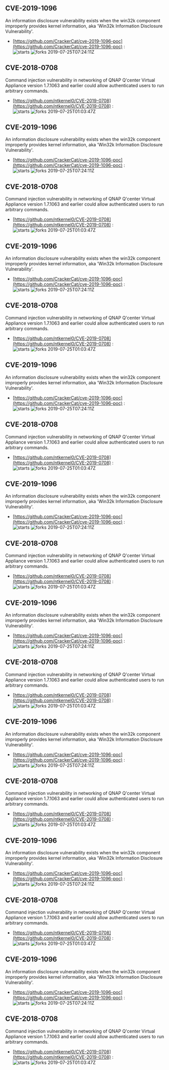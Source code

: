 ## CVE-2019-1096
 An information disclosure vulnerability exists when the win32k component improperly provides kernel information, aka 'Win32k Information Disclosure Vulnerability'.

- [https://github.com/CrackerCat/cve-2019-1096-poc](https://github.com/CrackerCat/cve-2019-1096-poc) :  
![starts](https://img.shields.io/github/stars/CrackerCat/cve-2019-1096-poc.svg) 
![forks](https://img.shields.io/github/forks/CrackerCat/cve-2019-1096-poc.svg) 
2019-07-25T07:24:11Z

## CVE-2018-0708
 Command injection vulnerability in networking of QNAP Q'center Virtual Appliance version 1.7.1063 and earlier could allow authenticated users to run arbitrary commands.

- [https://github.com/ntkernel0/CVE-2019-0708](https://github.com/ntkernel0/CVE-2019-0708) :  
![starts](https://img.shields.io/github/stars/ntkernel0/CVE-2019-0708.svg) 
![forks](https://img.shields.io/github/forks/ntkernel0/CVE-2019-0708.svg) 
2019-07-25T01:03:47Z

## CVE-2019-1096
 An information disclosure vulnerability exists when the win32k component improperly provides kernel information, aka 'Win32k Information Disclosure Vulnerability'.

- [https://github.com/CrackerCat/cve-2019-1096-poc](https://github.com/CrackerCat/cve-2019-1096-poc) :  
![starts](https://img.shields.io/github/stars/CrackerCat/cve-2019-1096-poc.svg) 
![forks](https://img.shields.io/github/forks/CrackerCat/cve-2019-1096-poc.svg) 
2019-07-25T07:24:11Z

## CVE-2018-0708
 Command injection vulnerability in networking of QNAP Q'center Virtual Appliance version 1.7.1063 and earlier could allow authenticated users to run arbitrary commands.

- [https://github.com/ntkernel0/CVE-2019-0708](https://github.com/ntkernel0/CVE-2019-0708) :  
![starts](https://img.shields.io/github/stars/ntkernel0/CVE-2019-0708.svg) 
![forks](https://img.shields.io/github/forks/ntkernel0/CVE-2019-0708.svg) 
2019-07-25T01:03:47Z

## CVE-2019-1096
 An information disclosure vulnerability exists when the win32k component improperly provides kernel information, aka 'Win32k Information Disclosure Vulnerability'.

- [https://github.com/CrackerCat/cve-2019-1096-poc](https://github.com/CrackerCat/cve-2019-1096-poc) :  
![starts](https://img.shields.io/github/stars/CrackerCat/cve-2019-1096-poc.svg) 
![forks](https://img.shields.io/github/forks/CrackerCat/cve-2019-1096-poc.svg) 
2019-07-25T07:24:11Z

## CVE-2018-0708
 Command injection vulnerability in networking of QNAP Q'center Virtual Appliance version 1.7.1063 and earlier could allow authenticated users to run arbitrary commands.

- [https://github.com/ntkernel0/CVE-2019-0708](https://github.com/ntkernel0/CVE-2019-0708) :  
![starts](https://img.shields.io/github/stars/ntkernel0/CVE-2019-0708.svg) 
![forks](https://img.shields.io/github/forks/ntkernel0/CVE-2019-0708.svg) 
2019-07-25T01:03:47Z

## CVE-2019-1096
 An information disclosure vulnerability exists when the win32k component improperly provides kernel information, aka 'Win32k Information Disclosure Vulnerability'.

- [https://github.com/CrackerCat/cve-2019-1096-poc](https://github.com/CrackerCat/cve-2019-1096-poc) :  
![starts](https://img.shields.io/github/stars/CrackerCat/cve-2019-1096-poc.svg) 
![forks](https://img.shields.io/github/forks/CrackerCat/cve-2019-1096-poc.svg) 
2019-07-25T07:24:11Z

## CVE-2018-0708
 Command injection vulnerability in networking of QNAP Q'center Virtual Appliance version 1.7.1063 and earlier could allow authenticated users to run arbitrary commands.

- [https://github.com/ntkernel0/CVE-2019-0708](https://github.com/ntkernel0/CVE-2019-0708) :  
![starts](https://img.shields.io/github/stars/ntkernel0/CVE-2019-0708.svg) 
![forks](https://img.shields.io/github/forks/ntkernel0/CVE-2019-0708.svg) 
2019-07-25T01:03:47Z

## CVE-2019-1096
 An information disclosure vulnerability exists when the win32k component improperly provides kernel information, aka 'Win32k Information Disclosure Vulnerability'.

- [https://github.com/CrackerCat/cve-2019-1096-poc](https://github.com/CrackerCat/cve-2019-1096-poc) :  
![starts](https://img.shields.io/github/stars/CrackerCat/cve-2019-1096-poc.svg) 
![forks](https://img.shields.io/github/forks/CrackerCat/cve-2019-1096-poc.svg) 
2019-07-25T07:24:11Z

## CVE-2018-0708
 Command injection vulnerability in networking of QNAP Q'center Virtual Appliance version 1.7.1063 and earlier could allow authenticated users to run arbitrary commands.

- [https://github.com/ntkernel0/CVE-2019-0708](https://github.com/ntkernel0/CVE-2019-0708) :  
![starts](https://img.shields.io/github/stars/ntkernel0/CVE-2019-0708.svg) 
![forks](https://img.shields.io/github/forks/ntkernel0/CVE-2019-0708.svg) 
2019-07-25T01:03:47Z

## CVE-2019-1096
 An information disclosure vulnerability exists when the win32k component improperly provides kernel information, aka 'Win32k Information Disclosure Vulnerability'.

- [https://github.com/CrackerCat/cve-2019-1096-poc](https://github.com/CrackerCat/cve-2019-1096-poc) :  
![starts](https://img.shields.io/github/stars/CrackerCat/cve-2019-1096-poc.svg) 
![forks](https://img.shields.io/github/forks/CrackerCat/cve-2019-1096-poc.svg) 
2019-07-25T07:24:11Z

## CVE-2018-0708
 Command injection vulnerability in networking of QNAP Q'center Virtual Appliance version 1.7.1063 and earlier could allow authenticated users to run arbitrary commands.

- [https://github.com/ntkernel0/CVE-2019-0708](https://github.com/ntkernel0/CVE-2019-0708) :  
![starts](https://img.shields.io/github/stars/ntkernel0/CVE-2019-0708.svg) 
![forks](https://img.shields.io/github/forks/ntkernel0/CVE-2019-0708.svg) 
2019-07-25T01:03:47Z

## CVE-2019-1096
 An information disclosure vulnerability exists when the win32k component improperly provides kernel information, aka 'Win32k Information Disclosure Vulnerability'.

- [https://github.com/CrackerCat/cve-2019-1096-poc](https://github.com/CrackerCat/cve-2019-1096-poc) :  
![starts](https://img.shields.io/github/stars/CrackerCat/cve-2019-1096-poc.svg) 
![forks](https://img.shields.io/github/forks/CrackerCat/cve-2019-1096-poc.svg) 
2019-07-25T07:24:11Z

## CVE-2018-0708
 Command injection vulnerability in networking of QNAP Q'center Virtual Appliance version 1.7.1063 and earlier could allow authenticated users to run arbitrary commands.

- [https://github.com/ntkernel0/CVE-2019-0708](https://github.com/ntkernel0/CVE-2019-0708) :  
![starts](https://img.shields.io/github/stars/ntkernel0/CVE-2019-0708.svg) 
![forks](https://img.shields.io/github/forks/ntkernel0/CVE-2019-0708.svg) 
2019-07-25T01:03:47Z

## CVE-2019-1096
 An information disclosure vulnerability exists when the win32k component improperly provides kernel information, aka 'Win32k Information Disclosure Vulnerability'.

- [https://github.com/CrackerCat/cve-2019-1096-poc](https://github.com/CrackerCat/cve-2019-1096-poc) :  
![starts](https://img.shields.io/github/stars/CrackerCat/cve-2019-1096-poc.svg) 
![forks](https://img.shields.io/github/forks/CrackerCat/cve-2019-1096-poc.svg) 
2019-07-25T07:24:11Z

## CVE-2018-0708
 Command injection vulnerability in networking of QNAP Q'center Virtual Appliance version 1.7.1063 and earlier could allow authenticated users to run arbitrary commands.

- [https://github.com/ntkernel0/CVE-2019-0708](https://github.com/ntkernel0/CVE-2019-0708) :  
![starts](https://img.shields.io/github/stars/ntkernel0/CVE-2019-0708.svg) 
![forks](https://img.shields.io/github/forks/ntkernel0/CVE-2019-0708.svg) 
2019-07-25T01:03:47Z

## CVE-2019-1096
 An information disclosure vulnerability exists when the win32k component improperly provides kernel information, aka 'Win32k Information Disclosure Vulnerability'.

- [https://github.com/CrackerCat/cve-2019-1096-poc](https://github.com/CrackerCat/cve-2019-1096-poc) :  
![starts](https://img.shields.io/github/stars/CrackerCat/cve-2019-1096-poc.svg) 
![forks](https://img.shields.io/github/forks/CrackerCat/cve-2019-1096-poc.svg) 
2019-07-25T07:24:11Z

## CVE-2018-0708
 Command injection vulnerability in networking of QNAP Q'center Virtual Appliance version 1.7.1063 and earlier could allow authenticated users to run arbitrary commands.

- [https://github.com/ntkernel0/CVE-2019-0708](https://github.com/ntkernel0/CVE-2019-0708) :  
![starts](https://img.shields.io/github/stars/ntkernel0/CVE-2019-0708.svg) 
![forks](https://img.shields.io/github/forks/ntkernel0/CVE-2019-0708.svg) 
2019-07-25T01:03:47Z

